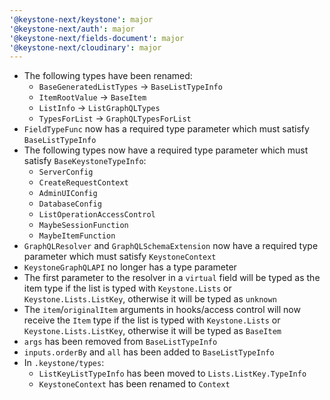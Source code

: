 ```yaml
---
'@keystone-next/keystone': major
'@keystone-next/auth': major
'@keystone-next/fields-document': major
'@keystone-next/cloudinary': major
---
```


- The following types have been renamed:
  - `BaseGeneratedListTypes` → `BaseListTypeInfo`
  - `ItemRootValue` → `BaseItem`
  - `ListInfo` → `ListGraphQLTypes`
  - `TypesForList` → `GraphQLTypesForList`
- `FieldTypeFunc` now has a required type parameter which must satisfy `BaseListTypeInfo`
- The following types now have a required type parameter which must satisfy `BaseKeystoneTypeInfo`:
  - `ServerConfig`
  - `CreateRequestContext`
  - `AdminUIConfig`
  - `DatabaseConfig`
  - `ListOperationAccessControl`
  - `MaybeSessionFunction`
  - `MaybeItemFunction`
- `GraphQLResolver` and `GraphQLSchemaExtension` now have a required type parameter which must satisfy `KeystoneContext`
- `KeystoneGraphQLAPI` no longer has a type parameter
- The first parameter to the resolver in a `virtual` field will be typed as the item type if the list is typed with `Keystone.Lists` or `Keystone.Lists.ListKey`, otherwise it will be typed as `unknown`
- The `item`/`originalItem` arguments in hooks/access control will now receive the `Item` type if the list is typed with `Keystone.Lists` or `Keystone.Lists.ListKey`, otherwise it will be typed as `BaseItem`
- `args` has been removed from `BaseListTypeInfo`
- `inputs.orderBy` and `all` has been added to `BaseListTypeInfo`
- In `.keystone/types`:
  - `ListKeyListTypeInfo` has been moved to `Lists.ListKey.TypeInfo`
  - `KeystoneContext` has been renamed to `Context`
